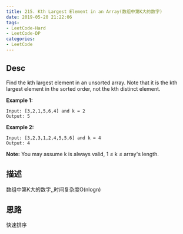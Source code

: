 ```yaml
---
title: 215. Kth Largest Element in an Array(数组中第K大的数字)
date: 2019-05-20 21:22:06
tags:
- LeetCode-Hard
- LeetCode-DP
categories:
- LeetCode
---
```





## Desc

Find the **k**th largest element in an unsorted array. Note that it is the kth largest element in the sorted order, not the kth distinct element.

**Example 1:**

```
Input: [3,2,1,5,6,4] and k = 2
Output: 5
```

**Example 2:**

```
Input: [3,2,3,1,2,4,5,5,6] and k = 4
Output: 4
```

**Note:** 
You may assume k is always valid, 1 ≤ k ≤ array's length.

## 描述

数组中第K大的数字,,时间复杂度O(nlogn)





## 思路

快速排序

